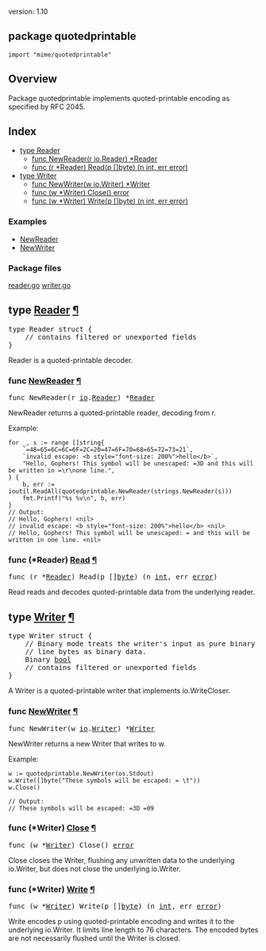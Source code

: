 version: 1.10
## package quotedprintable

  `import "mime/quotedprintable"`

## Overview

Package quotedprintable implements quoted-printable encoding as specified by RFC
2045.

## Index

- [type Reader](#Reader)
  - [func NewReader(r io.Reader) *Reader](#NewReader)
  - [func (r *Reader) Read(p []byte) (n int, err error)](#Reader.Read)
- [type Writer](#Writer)
  - [func NewWriter(w io.Writer) *Writer](#NewWriter)
  - [func (w *Writer) Close() error](#Writer.Close)
  - [func (w *Writer) Write(p []byte) (n int, err error)](#Writer.Write)

### Examples

- [NewReader](#exampleNewReader)
- [NewWriter](#exampleNewWriter)

### Package files
 [reader.go](//github.com/golang/go/blob/2ea7d3461bb41d0ae12b56ee52d43314bcdb97f9/src/mime/quotedprintable/reader.go) [writer.go](//github.com/golang/go/blob/2ea7d3461bb41d0ae12b56ee52d43314bcdb97f9/src/mime/quotedprintable/writer.go)

<h2 id="Reader">type <a href="//github.com/golang/go/blob/2ea7d3461bb41d0ae12b56ee52d43314bcdb97f9/src/mime/quotedprintable/reader.go#L7">Reader</a>
    <a href="#Reader">¶</a></h2>
<pre>type Reader struct {
    <span class="comment">// contains filtered or unexported fields</span>
}</pre>

Reader is a quoted-printable decoder.

<h3 id="NewReader">func <a href="//github.com/golang/go/blob/2ea7d3461bb41d0ae12b56ee52d43314bcdb97f9/src/mime/quotedprintable/reader.go#L14">NewReader</a>
    <a href="#NewReader">¶</a></h3>
<pre>func NewReader(r <a href="/io/">io</a>.<a href="/io/#Reader">Reader</a>) *<a href="#Reader">Reader</a></pre>

NewReader returns a quoted-printable reader, decoding from r.

<a id="exampleNewReader"></a>
Example:

    for _, s := range []string{
        `=48=65=6C=6C=6F=2C=20=47=6F=70=68=65=72=73=21`,
        `invalid escape: <b style="font-size: 200%">hello</b>`,
        "Hello, Gophers! This symbol will be unescaped: =3D and this will be written in =\r\none line.",
    } {
        b, err := ioutil.ReadAll(quotedprintable.NewReader(strings.NewReader(s)))
        fmt.Printf("%s %v\n", b, err)
    }
    // Output:
    // Hello, Gophers! <nil>
    // invalid escape: <b style="font-size: 200%">hello</b> <nil>
    // Hello, Gophers! This symbol will be unescaped: = and this will be written in one line. <nil>

<h3 id="Reader.Read">func (*Reader) <a href="//github.com/golang/go/blob/2ea7d3461bb41d0ae12b56ee52d43314bcdb97f9/src/mime/quotedprintable/reader.go#L62">Read</a>
    <a href="#Reader.Read">¶</a></h3>
<pre>func (r *<a href="#Reader">Reader</a>) Read(p []<a href="/builtin/#byte">byte</a>) (n <a href="/builtin/#int">int</a>, err <a href="/builtin/#error">error</a>)</pre>

Read reads and decodes quoted-printable data from the underlying reader.

<h2 id="Writer">type <a href="//github.com/golang/go/blob/2ea7d3461bb41d0ae12b56ee52d43314bcdb97f9/src/mime/quotedprintable/writer.go#L2">Writer</a>
    <a href="#Writer">¶</a></h2>
<pre>type Writer struct {
<span id="Writer.Binary"></span>    <span class="comment">// Binary mode treats the writer&#39;s input as pure binary and processes end of</span>
    <span class="comment">// line bytes as binary data.</span>
    Binary <a href="/builtin/#bool">bool</a>
    <span class="comment">// contains filtered or unexported fields</span>
}</pre>

A Writer is a quoted-printable writer that implements io.WriteCloser.

<h3 id="NewWriter">func <a href="//github.com/golang/go/blob/2ea7d3461bb41d0ae12b56ee52d43314bcdb97f9/src/mime/quotedprintable/writer.go#L14">NewWriter</a>
    <a href="#NewWriter">¶</a></h3>
<pre>func NewWriter(w <a href="/io/">io</a>.<a href="/io/#Writer">Writer</a>) *<a href="#Writer">Writer</a></pre>

NewWriter returns a new Writer that writes to w.

<a id="exampleNewWriter"></a>
Example:

    w := quotedprintable.NewWriter(os.Stdout)
    w.Write([]byte("These symbols will be escaped: = \t"))
    w.Close()

    // Output:
    // These symbols will be escaped: =3D =09

<h3 id="Writer.Close">func (*Writer) <a href="//github.com/golang/go/blob/2ea7d3461bb41d0ae12b56ee52d43314bcdb97f9/src/mime/quotedprintable/writer.go#L57">Close</a>
    <a href="#Writer.Close">¶</a></h3>
<pre>func (w *<a href="#Writer">Writer</a>) Close() <a href="/builtin/#error">error</a></pre>

Close closes the Writer, flushing any unwritten data to the underlying
io.Writer, but does not close the underlying io.Writer.

<h3 id="Writer.Write">func (*Writer) <a href="//github.com/golang/go/blob/2ea7d3461bb41d0ae12b56ee52d43314bcdb97f9/src/mime/quotedprintable/writer.go#L21">Write</a>
    <a href="#Writer.Write">¶</a></h3>
<pre>func (w *<a href="#Writer">Writer</a>) Write(p []<a href="/builtin/#byte">byte</a>) (n <a href="/builtin/#int">int</a>, err <a href="/builtin/#error">error</a>)</pre>

Write encodes p using quoted-printable encoding and writes it to the underlying
io.Writer. It limits line length to 76 characters. The encoded bytes are not
necessarily flushed until the Writer is closed.


